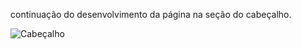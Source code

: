 continuação do desenvolvimento da página na seção do cabeçalho.

![Cabeçalho](https://github.com/DanRodris/7DaysOfCode-HTML-e-CSS/blob/main/img/Cabe%C3%A7alho.png)
